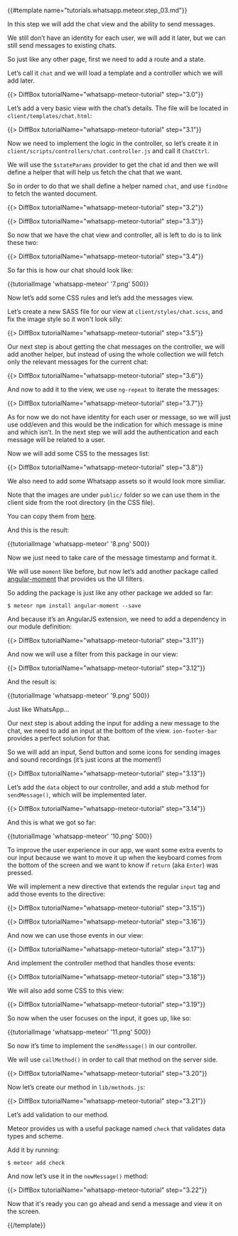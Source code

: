 {{#template name="tutorials.whatsapp.meteor.step_03.md"}}


In this step we will add the chat view and the ability to send messages.

We still don’t have an identity for each user, we will add it later, but we can still send messages to existing chats.

So just like any other page, first we need to add a route and a state.

Let’s call it `chat` and we will load a template and a controller which we will add later.

{{> DiffBox tutorialName="whatsapp-meteor-tutorial" step="3.0"}}

Let’s add a very basic view with the chat’s details. The file will be located in `client/templates/chat.html`:

{{> DiffBox tutorialName="whatsapp-meteor-tutorial" step="3.1"}}

Now we need to implement the logic in the controller, so let’s create it in `client/scripts/controllers/chat.controller.js` and call it `ChatCtrl`.

We will use the `$stateParams` provider to get the chat id and then we will define a helper that will help us fetch the chat that we want.

So in order to do that we shall define a helper named `chat`, and use `findOne` to fetch the wanted document.

{{> DiffBox tutorialName="whatsapp-meteor-tutorial" step="3.2"}}

{{> DiffBox tutorialName="whatsapp-meteor-tutorial" step="3.3"}}

So now that we have the chat view and controller, all is left to do is to link these two:

{{> DiffBox tutorialName="whatsapp-meteor-tutorial" step="3.4"}}

So far this is how our chat should look like:

{{tutorialImage 'whatsapp-meteor' '7.png' 500}}

Now let’s add some CSS rules and let’s add the messages view.

Let’s create a new SASS file for our view at `client/styles/chat.scss`, and fix the image style so it won't look silly:

{{> DiffBox tutorialName="whatsapp-meteor-tutorial" step="3.5"}}

Our next step is about getting the chat messages on the controller, we will add another helper, but instead of using the whole collection we will fetch only the relevant messages for the current chat:

{{> DiffBox tutorialName="whatsapp-meteor-tutorial" step="3.6"}}

And now to add it to the view, we use `ng-repeat` to iterate the messages:

{{> DiffBox tutorialName="whatsapp-meteor-tutorial" step="3.7"}}

As for now we do not have identity for each user or message, so we will just use odd/even and this would be the indication for which message is mine and which isn’t. In the next step we will add the authentication and each message will be related to a user.

Now we will add some CSS to the messages list:

{{> DiffBox tutorialName="whatsapp-meteor-tutorial" step="3.8"}}

We also need to add some Whatsapp assets so it would look more similiar.

Note that the images are under `public/` folder so we can use them in the client side from the root directory (in the CSS file).

You can copy them from [here](https://github.com/DAB0mB/angular-meteor-whatsapp/tree/master/public).

And this is the result:

{{tutorialImage 'whatsapp-meteor' '8.png' 500}}

Now we just need to take care of the message timestamp and format it.

We will use `moment` like before, but now let’s add another package called [angular-moment](https://github.com/urish/angular-moment) that provides us the UI filters.

So adding the package is just like any other package we added so far:

    $ meteor npm install angular-moment --save

And because it’s an AngularJS extension, we need to add a dependency in our module definition:

{{> DiffBox tutorialName="whatsapp-meteor-tutorial" step="3.11"}}

And now we will use a filter from this package in our view:

{{> DiffBox tutorialName="whatsapp-meteor-tutorial" step="3.12"}}

And the result is:

{{tutorialImage 'whatsapp-meteor' '9.png' 500}}

Just like WhatsApp...

Our next step is about adding the input for adding a new message to the chat, we need to add an input at the bottom of the view. `ion-footer-bar` provides a perfect solution for that.

So we will add an input, Send button and some icons for sending images and sound recordings (it’s just icons at the moment!)

{{> DiffBox tutorialName="whatsapp-meteor-tutorial" step="3.13"}}

Let’s add the `data` object to our controller, and add a stub method for `sendMessage()`, which will be implemented later.

{{> DiffBox tutorialName="whatsapp-meteor-tutorial" step="3.14"}}

And this is what we got so far:

{{tutorialImage 'whatsapp-meteor' '10.png' 500}}

To improve the user experience in our app, we want some extra events to our input because we want to move it up when the keyboard comes from the bottom of the screen and we want to know if `return` (aka `Enter`) was pressed.

We will implement a new directive that extends the regular `input` tag and add those events to the directive:

{{> DiffBox tutorialName="whatsapp-meteor-tutorial" step="3.15"}}

{{> DiffBox tutorialName="whatsapp-meteor-tutorial" step="3.16"}}

And now we can use those events in our view:

{{> DiffBox tutorialName="whatsapp-meteor-tutorial" step="3.17"}}

And implement the controller method that handles those events:

{{> DiffBox tutorialName="whatsapp-meteor-tutorial" step="3.18"}}

We will also add some CSS to this view:

{{> DiffBox tutorialName="whatsapp-meteor-tutorial" step="3.19"}}

So now when the user focuses on the input, it goes up, like so:

{{tutorialImage 'whatsapp-meteor' '11.png' 500}}

So now it’s time to implement the `sendMessage()` in our controller.

We will use `callMethod()` in order to call that method on the server side.

{{> DiffBox tutorialName="whatsapp-meteor-tutorial" step="3.20"}}

Now let’s create our method in `lib/methods.js`:

{{> DiffBox tutorialName="whatsapp-meteor-tutorial" step="3.21"}}

Let’s add validation to our method.

Meteor provides us with a useful package named `check` that validates data types and scheme.

Add it by running:

    $ meteor add check

And now let’s use it in the `newMessage()` method:

{{> DiffBox tutorialName="whatsapp-meteor-tutorial" step="3.22"}}

Now that it's ready you can go ahead and send a message and view it on the screen.


{{/template}}
